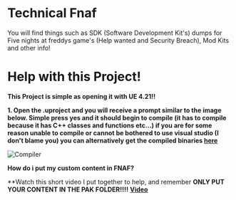 # Technical Fnaf
You will find things such as SDK (Software Development Kit's) dumps for Five nights at freddys game's (Help wanted and Security Breach), Mod Kits and other info!

# Help with this Project!
 
 **This Project is simple as opening it with UE 4.21!!**

 **1. Open the .uproject and you will receive a prompt similar to the image below. Simple press yes and it should begin to compile (it has to compile because it has C++ classes and functions etc...) if you are for some reason unable to compile or cannot be bothered to use visual studio (I don't blame you) you can alternatively get the compiled binaries [here](https://drive.google.com/file/d/1KptWQvf_zD5TNRGYDun8N1gL2MZhrvnO/view?usp=sharing)**

 ![Compiler](https://cdn.discordapp.com/attachments/770696401776672813/923310653190570045/Screenshot_2.png)  

 **How do i put my custom content in FNAF?**

 **Watch this short video I put together to help, and remember **ONLY PUT YOUR CONTENT IN THE PAK FOLDER!!!!** 
 **[Video](https://youtu.be/Z4PcvlPPcqs)**

